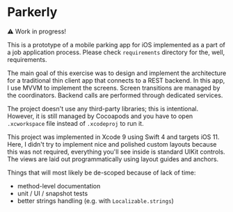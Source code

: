# Parkerly
 
:warning: Work in progress!

This is a prototype of a mobile parking app for iOS implemented as a part of a job application process. 
Please check `requirements` directory for the, well, requirements.

The main goal of this exercise was to design and implement the architecture for a traditional thin client app that connects to a REST backend. In this app, I use MVVM to implement the screens. Screen transitions are managed by the coordinators. Backend calls are performed through dedicated services. 

The project doesn't use any third-party libraries; this is intentional. However, it is still managed by Cocoapods and you have to open `.xcworkspace` file instead of `.xcodeproj` to run it.

This project was implemented in Xcode 9 using Swift 4 and targets iOS 11. Here, I didn't try to implement nice and polished custom layouts because this was not required, everything you'll see inside is standard UIKit controls. The views are laid out programmatically using layout guides and anchors.

Things that will most likely be de-scoped because of lack of time:
- method-level documentation
- unit / UI / snapshot tests
- better strings handling (e.g. with `Localizable.strings`)   